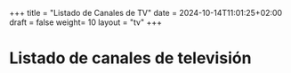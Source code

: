 +++
title = "Listado de Canales de TV"
date = 2024-10-14T11:01:25+02:00
draft = false
weight= 10
layout = "tv"
+++

# Listado de canales de televisión

